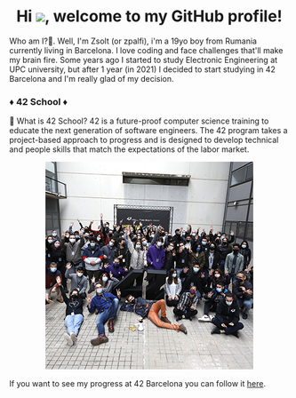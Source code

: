 <h1 align="center">Hi  <img src="https://media.giphy.com/media/hvRJCLFzcasrR4ia7z/giphy.gif" width="30px">, welcome to my GitHub profile!</h1>

Who am I?🤨. Well, I'm Zsolt (or zpalfi), i'm a 19yo boy from Rumania currently living in Barcelona. I love coding and face challenges that'll make my brain fire. Some years ago I started to study Electronic Engineering at UPC university, but after 1 year (in 2021) I decided to start studying in 42 Barcelona and I'm really glad of my decision.

### ♦️ 42 School ♦️

🤨 What is 42 School? 42 is a future-proof computer science training to educate the next generation of software engineers. The 42 program takes a project-based approach to progress and is designed to develop technical and people skills that match the expectations of the labor market.

<p align="center"> 
  <img src="./img/42.jpg" />
</p>

If you want to see my progress at 42 Barcelona you can follow it [here](https://github.com/zpalfi42/42_Cursus_zpalfi).
